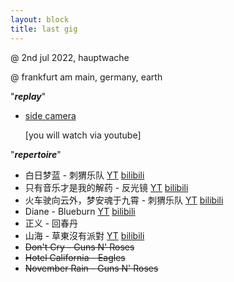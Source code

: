 ```yaml
---
layout: block
title: last gig
---
```

 @ 2nd jul 2022, hauptwache

 @ frankfurt am main, germany, earth

"***replay***"

- [side camera](https://youtu.be/2ME9gpwEw1g)
  
  [you will watch via youtube]

 "***repertoire***"

  - 白日梦蓝 - 刺猬乐队 [YT](https://youtu.be/lvK9XvUL_3M) [bilibili](https://b23.tv/vEOkl2w)
  - 只有音乐才是我的解药 - 反光镜 [YT](https://youtu.be/Ee6F66eT6WA) [bilibili](https://b23.tv/A5sZElY)
  - 火车驶向云外，梦安魂于九霄 - 刺猬乐队 [YT](https://youtu.be/Ee6F66eT6WA) [bilibili](https://b23.tv/A5sZElY)
  - Diane - Blueburn [YT](https://youtu.be/-coilN-OhcY) [bilibili](https://b23.tv/RAACJ74)
  - 正义 - 回春丹
  - 山海 - 草東沒有派對 [YT](https://youtu.be/az-t8uYsSGY) [bilibili](https://b23.tv/TWRu9SJ)
  - ~~Don't Cry - Guns N' Roses~~
  - ~~Hotel California - Eagles~~
  - ~~November Rain - Guns N' Roses~~